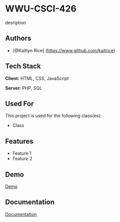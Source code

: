 # WWU-CSCI-426

desription


## Authors

- [@Kaitlyn Rice] (https://www.github.com/kaitrice)


## Tech Stack

**Client:** HTML, CSS, JavaScript

**Server:** PHP, SQL


## Used For

This project is used for the following class(es):

- Class 


## Features

- Feature 1
- Feature 2


## Demo

[Demo](https://linktodemo)


## Documentation

[Documentation](https://linktodoc)
